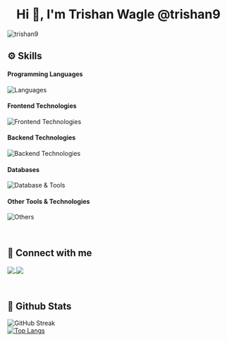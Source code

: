 <h1 align="center">Hi 👋, I'm Trishan Wagle @trishan9</h1>

<p align="left"> <img src="https://komarev.com/ghpvc/?username=trishan9&label=Profile%20views&color=db0606&style=flat" alt="trishan9" /> </p>

## ⚙️ Skills

#### Programming Languages
![Languages](https://skillicons.dev/icons?i=js,ts,python)

#### Frontend Technologies
![Frontend Technologies](https://skillicons.dev/icons?i=react,next,tailwind,scss,mui,bootstrap,styledcomponents,emotion,html,css)

#### Backend Technologies
![Backend Technologies](https://skillicons.dev/icons?i=nodejs,express,next,graphql,django,flask,fastapi,firebase,supabase,appwrite)

#### Databases
![Database & Tools](https://skillicons.dev/icons?i=postgres,mysql,mongodb,prisma)

#### Other Tools & Technologies
![Others](https://skillicons.dev/icons?i=figma,postman,vite,bash,aws,docker,git,markdown,netlify,vercel,linux)

<br/>

## 🔗 Connect with me

<p align="left">
    <a href="https://www.linkedin.com/in/trishan9" target="_blank">
      <img align="center" src="https://skillicons.dev/icons?i=linkedin"/>
    </a>
    <a href="https://twitter.com/trishan999" target="_blank">
      <img align="center" src="https://skillicons.dev/icons?i=twitter"/>
    </a>
</p>

<br/>

## 📑 Github Stats
![GitHub Streak](https://streak-stats.demolab.com?user=trishan9&theme=tokyonight)
<br />
[![Top Langs](https://github-readme-stats.vercel.app/api/top-langs/?username=trishan9&hide=shell,html,css,c&layout=donut-vertical&theme=tokyonight)](https://github.com/trishan9/github-readme-stats)

